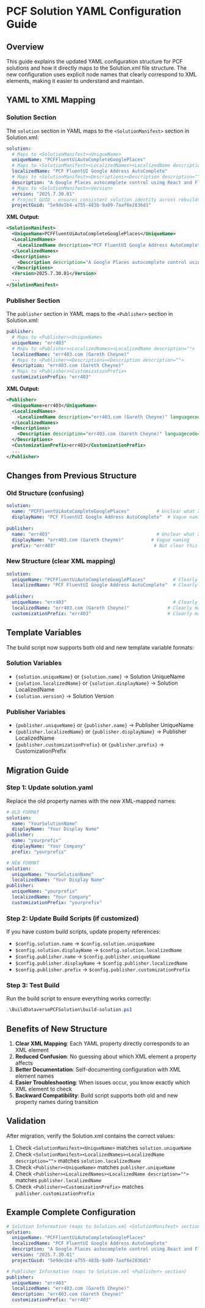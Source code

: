 # PCF Solution YAML Configuration Guide

## Overview
This guide explains the updated YAML configuration structure for PCF solutions and how it directly maps to the Solution.xml file structure. The new configuration uses explicit node names that clearly correspond to XML elements, making it easier to understand and maintain.

## YAML to XML Mapping

### Solution Section
The `solution` section in YAML maps to the `<SolutionManifest>` section in Solution.xml:

```yaml
solution:
  # Maps to <SolutionManifest><UniqueName>
  uniqueName: "PCFFluentUiAutoCompleteGooglePlaces"
  # Maps to <SolutionManifest><LocalizedNames><LocalizedName description="">
  localizedName: "PCF FluentUI Google Address AutoComplete"
  # Maps to <SolutionManifest><Descriptions><Description description="">
  description: "A Google Places autocomplete control using React and FluentUI."
  # Maps to <SolutionManifest><Version>
  version: "2025.7.30.01"
  # Project GUID - ensures consistent solution identity across rebuilds
  projectGuid: "5e9de1b4-a755-483b-9a09-7aaf6e2836d1"
```

**XML Output:**
```xml
<SolutionManifest>
  <UniqueName>PCFFluentUiAutoCompleteGooglePlaces</UniqueName>
  <LocalizedNames>
    <LocalizedName description="PCF FluentUI Google Address AutoComplete" languagecode="1033" />
  </LocalizedNames>
  <Descriptions>
    <Description description="A Google Places autocomplete control using React and FluentUI." languagecode="1033" />
  </Descriptions>
  <Version>2025.7.30.01</Version>
  ...
</SolutionManifest>
```

### Publisher Section
The `publisher` section in YAML maps to the `<Publisher>` section in Solution.xml:

```yaml
publisher:
  # Maps to <Publisher><UniqueName>
  uniqueName: "err403"
  # Maps to <Publisher><LocalizedNames><LocalizedName description="">
  localizedName: "err403.com (Gareth Cheyne)"
  # Maps to <Publisher><Descriptions><Description description="">  
  description: "err403.com (Gareth Cheyne)"
  # Maps to <Publisher><CustomizationPrefix>
  customizationPrefix: "err403"
```

**XML Output:**
```xml
<Publisher>
  <UniqueName>err403</UniqueName>
  <LocalizedNames>
    <LocalizedName description="err403.com (Gareth Cheyne)" languagecode="1033" />
  </LocalizedNames>
  <Descriptions>
    <Description description="err403.com (Gareth Cheyne)" languagecode="1033" />
  </Descriptions>
  <CustomizationPrefix>err403</CustomizationPrefix>
  ...
</Publisher>
```

## Changes from Previous Structure

### Old Structure (confusing)
```yaml
solution:
  name: "PCFFluentUiAutoCompleteGooglePlaces"          # Unclear what XML element this maps to
  displayName: "PCF FluentUI Google Address AutoComplete"  # Vague naming
  
publisher:
  name: "err403"                                       # Unclear what XML element this maps to
  displayName: "err403.com (Gareth Cheyne)"          # Vague naming
  prefix: "err403"                                    # Not clear this is CustomizationPrefix
```

### New Structure (clear XML mapping)
```yaml
solution:
  uniqueName: "PCFFluentUiAutoCompleteGooglePlaces"          # Clearly maps to <UniqueName>
  localizedName: "PCF FluentUI Google Address AutoComplete"  # Clearly maps to <LocalizedName>
  
publisher:
  uniqueName: "err403"                                       # Clearly maps to <UniqueName>
  localizedName: "err403.com (Gareth Cheyne)"              # Clearly maps to <LocalizedName>
  customizationPrefix: "err403"                            # Clearly maps to <CustomizationPrefix>
```

## Template Variables
The build script now supports both old and new template variable formats:

### Solution Variables
- `{solution.uniqueName}` or `{solution.name}` → Solution UniqueName
- `{solution.localizedName}` or `{solution.displayName}` → Solution LocalizedName
- `{solution.version}` → Solution Version

### Publisher Variables
- `{publisher.uniqueName}` or `{publisher.name}` → Publisher UniqueName
- `{publisher.localizedName}` or `{publisher.displayName}` → Publisher LocalizedName
- `{publisher.customizationPrefix}` or `{publisher.prefix}` → CustomizationPrefix

## Migration Guide

### Step 1: Update solution.yaml
Replace the old property names with the new XML-mapped names:

```yaml
# OLD FORMAT
solution:
  name: "YourSolutionName"
  displayName: "Your Display Name"
publisher:
  name: "yourprefix"
  displayName: "Your Company"
  prefix: "yourprefix"

# NEW FORMAT  
solution:
  uniqueName: "YourSolutionName"
  localizedName: "Your Display Name"
publisher:
  uniqueName: "yourprefix"
  localizedName: "Your Company"
  customizationPrefix: "yourprefix"
```

### Step 2: Update Build Scripts (if customized)
If you have custom build scripts, update property references:
- `$config.solution.name` → `$config.solution.uniqueName`
- `$config.solution.displayName` → `$config.solution.localizedName`
- `$config.publisher.name` → `$config.publisher.uniqueName`
- `$config.publisher.displayName` → `$config.publisher.localizedName`
- `$config.publisher.prefix` → `$config.publisher.customizationPrefix`

### Step 3: Test Build
Run the build script to ensure everything works correctly:

```powershell
.\BuildDataversePCFSolution\build-solution.ps1
```

## Benefits of New Structure

1. **Clear XML Mapping**: Each YAML property directly corresponds to an XML element
2. **Reduced Confusion**: No guessing about which XML element a property affects
3. **Better Documentation**: Self-documenting configuration with XML element names
4. **Easier Troubleshooting**: When issues occur, you know exactly which XML element to check
5. **Backward Compatibility**: Build script supports both old and new property names during transition

## Validation

After migration, verify the Solution.xml contains the correct values:

1. Check `<SolutionManifest><UniqueName>` matches `solution.uniqueName`
2. Check `<SolutionManifest><LocalizedNames><LocalizedName description="">` matches `solution.localizedName`
3. Check `<Publisher><UniqueName>` matches `publisher.uniqueName`
4. Check `<Publisher><LocalizedNames><LocalizedName description="">` matches `publisher.localizedName`
5. Check `<Publisher><CustomizationPrefix>` matches `publisher.customizationPrefix`

## Example Complete Configuration

```yaml
# Solution Information (maps to Solution.xml <SolutionManifest> section)
solution:
  uniqueName: "PCFFluentUiAutoCompleteGooglePlaces"
  localizedName: "PCF FluentUI Google Address AutoComplete"
  description: "A Google Places autocomplete control using React and FluentUI."
  version: "2025.7.30.01"
  projectGuid: "5e9de1b4-a755-483b-9a09-7aaf6e2836d1"

# Publisher Information (maps to Solution.xml <Publisher> section)
publisher:
  uniqueName: "err403"
  localizedName: "err403.com (Gareth Cheyne)"
  description: "err403.com (Gareth Cheyne)"
  customizationPrefix: "err403"
```
